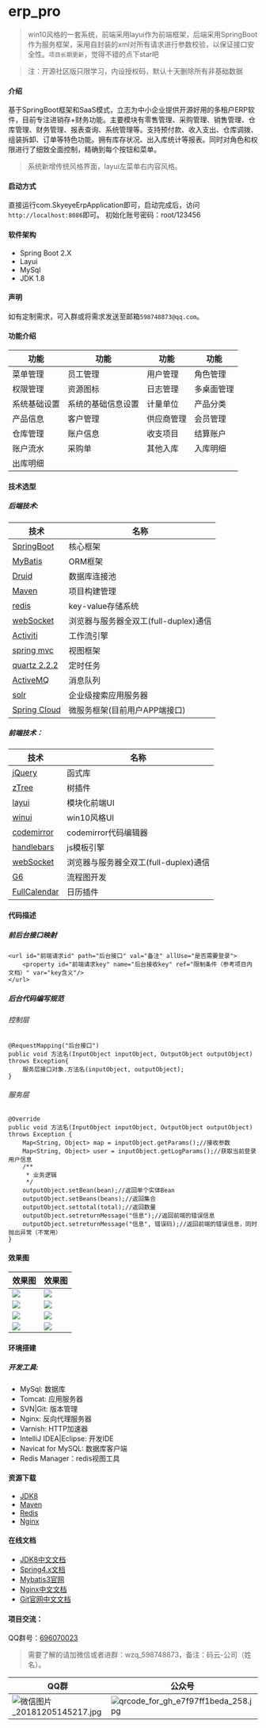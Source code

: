 # erp_pro

> win10风格的一套系统，前端采用layui作为前端框架，后端采用SpringBoot作为服务框架，采用自封装的xml对所有请求进行参数校验，以保证接口安全性。`项目长期更新`，觉得不错的点下star吧

> 注：开源社区版只限学习，内设授权码，默认十天删除所有非基础数据

#### 介绍
基于SpringBoot框架和SaaS模式，立志为中小企业提供开源好用的多租户ERP软件，目前专注进销存+财务功能。主要模块有零售管理、采购管理、销售管理、仓库管理、财务管理、报表查询、系统管理等。支持预付款、收入支出、仓库调拨、组装拆卸、订单等特色功能。拥有库存状况、出入库统计等报表。同时对角色和权限进行了细致全面控制，精确到每个按钮和菜单。

> 系统新增传统风格界面，layui左菜单右内容风格。

#### 启动方式
直接运行com.SkyeyeErpApplication即可，启动完成后，访问`http://localhost:8086`即可。 初始化账号密码：root/123456

#### 软件架构

- Spring Boot 2.X
- Layui
- MySql
- JDK 1.8

#### 声明
如有定制需求，可入群或将需求发送至邮箱`598748873@qq.com`。

#### 功能介绍

功能|功能|功能|功能
-------|-------|-------|-------
菜单管理|员工管理|用户管理|角色管理
权限管理|资源图标|日志管理|多桌面管理
系统基础设置|系统的基础信息设置|计量单位|产品分类
产品信息|客户管理|供应商管理|会员管理
仓库管理|账户信息|收支项目|结算账户
账户流水|采购单|其他入库|入库明细
出库明细|||

#### 技术选型

##### 后端技术:

技术|名称
---|---
[SpringBoot](http://spring.io/projects/spring-boot)|核心框架
[MyBatis](http://www.mybatis.org/mybatis-3/zh/index.html)|ORM框架
[Druid](https://github.com/alibaba/druid)|数据库连接池
[Maven](http://maven.apache.org/)|项目构建管理
[redis](https://redis.io/)|key-value存储系统
[webSocket](http://www.runoob.com/html/html5-websocket.html)|浏览器与服务器全双工(full-duplex)通信
[Activiti](https://www.activiti.org/)|工作流引擎
[spring mvc](http://spring.io/)|视图框架
[quartz 2.2.2](http://www.quartz-scheduler.org/)|定时任务
[ActiveMQ](http://activemq.apache.org/replicated-leveldb-store.html)|消息队列
[solr](https://lucene.apache.org/solr/)|企业级搜索应用服务器
[Spring Cloud](https://springcloud.cc/)|微服务框架(目前用户APP端接口)

##### 前端技术：

技术|名称
---|---
[jQuery](http://jquery.com/)|函式库
[zTree](http://www.treejs.cn/v3/)|树插件
[layui](https://www.layui.com/)|模块化前端UI
[winui](https://gitee.com/doc_wei01_admin/skyeye)|win10风格UI
[codemirror](https://codemirror.net/)|codemirror代码编辑器
[handlebars](http://www.ghostchina.com/introducing-the-handlebars-js-templating-engine/)|js模板引擎
[webSocket](http://www.runoob.com/html/html5-websocket.html)|浏览器与服务器全双工(full-duplex)通信
[G6](https://antv.alipay.com/zh-cn/index.html)|流程图开发
[FullCalendar](https://blog.csdn.net/qw_xingzhe/article/details/44920943)|日历插件

#### 代码描述
##### 前后台接口映射

```
<url id="前端请求id" path="后台接口" val="备注" allUse="是否需要登录">
	<property id="前端请求key" name="后台接收key" ref="限制条件（参考项目内文档）" var="key含义"/>
</url>
```

##### 后台代码编写规范

###### 控制层

```
@RequestMapping("后台接口")
public void 方法名(InputObject inputObject, OutputObject outputObject) throws Exception{
	服务层接口对象.方法名(inputObject, outputObject);
}
```

###### 服务层

```
@Override
public void 方法名(InputObject inputObject, OutputObject outputObject) throws Exception {
	Map<String, Object> map = inputObject.getParams();//接收参数
	Map<String, Object> user = inputObject.getLogParams();//获取当前登录用户信息
	/**
	 * 业务逻辑
	 */
	outputObject.setBean(bean);//返回单个实体Bean
	outputObject.setBeans(beans);//返回集合
	outputObject.settotal(total);//返回数量
	outputObject.setreturnMessage("信息");//返回前端的错误信息
	outputObject.setreturnMessage("信息", 错误码);//返回前端的错误信息，同时抛出异常（不常用）
}
```

#### 效果图

|效果图|效果图|
| ------------- | ------------- |
|![](https://images.gitee.com/uploads/images/2019/1011/084458_e0c2e256_1541735.png "")|![](https://s2.ax1x.com/2019/10/11/uHSaY8.png "")|
|![](https://images.gitee.com/uploads/images/2019/1011/084630_9326c93d_1541735.png "")|![](https://s2.ax1x.com/2019/10/11/uHpkh8.png "")|
|![](https://images.gitee.com/uploads/images/2019/1011/084706_8c921d85_1541735.png "")|![](https://s2.ax1x.com/2019/10/11/uHpeXj.png "")|
|![](https://images.gitee.com/uploads/images/2019/1015/091741_4030a2f0_1541735.png "")|![](https://s2.ax1x.com/2019/10/15/K9meR1.png "")|

#### 环境搭建
##### 开发工具:

- MySql: 数据库</br>
- Tomcat: 应用服务器</br>
- SVN|Git: 版本管理</br>
- Nginx: 反向代理服务器</br>
- Varnish: HTTP加速器</br>
- IntelliJ IDEA|Eclipse: 开发IDE</br>
- Navicat for MySQL: 数据库客户端</br>
- Redis Manager：redis视图工具</br>

#### 资源下载

- [JDK8](https://www.oracle.com/technetwork/java/javase/downloads/jdk8-downloads-2133151.html)
- [Maven](http://maven.apache.org/download.cgi)
- [Redis](https://redis.io/download)
- [Nginx](http://nginx.org/en/download.html)

#### 在线文档

- [JDK8中文文档](https://blog.fondme.cn/apidoc/jdk-1.8-youdao/)
- [Spring4.x文档](http://spring.oschina.mopaas.com/)
- [Mybatis3官网](http://www.mybatis.org/mybatis-3/zh/index.html)
- [Nginx中文文档](http://tool.oschina.net/apidocs/apidoc?api=nginx-zh)
- [Git官网中文文档](https://git-scm.com/book/zh/v2)

#### 项目交流：

QQ群号：[696070023](http://shang.qq.com/wpa/qunwpa?idkey=e9aace2bf3e05f37ed5f0377c3827c6683d970ac0bcc61b601f70dc861053229)

> 需要了解的请加微信或者进群：wzq_598748873，备注：码云-公司（姓名）。

|QQ群|公众号|
|-------|-------|
|![](https://images.gitee.com/uploads/images/2018/1205/145236_4fce6966_1541735.jpeg "微信图片_20181205145217.jpg")|![](https://images.gitee.com/uploads/images/2018/1207/083137_48330589_1541735.jpeg "qrcode_for_gh_e7f97ff1beda_258.jpg")|